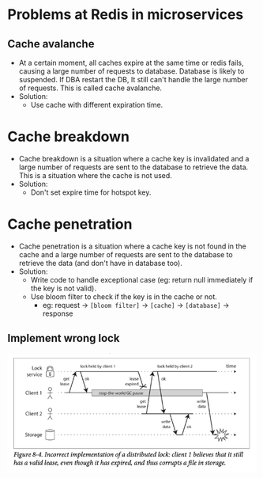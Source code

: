 # Problems at Redis in microservices

## Cache avalanche
- At a certain moment, all caches expire at the same time or redis fails, causing a large number of requests to database. Database is likely to suspended. If DBA restart the DB, It still can't handle the large number of requests. This is called cache avalanche.
- Solution: 
  - Use cache with different expiration time.
  
# Cache breakdown
- Cache breakdown is a situation where a cache key is invalidated and a large number of requests are sent to the database to retrieve the data. This is a situation where the cache is not used.
- Solution:
  - Don't set expire time for hotspot key. 

# Cache penetration
- Cache penetration is a situation where a cache key is not found in the cache and a large number of requests are sent to the database to retrieve the data (and don't have in database too).
- Solution:
  - Write code to handle exceptional case (eg: return null immediately if the key is not valid). 
  - Use bloom filter to check if the key is in the cache or not.
    - eg: request -> `[bloom filter]` -> `[cache]` -> `[database]` -> response

## Implement wrong lock
![img.png](../img/other/implement-wrong-lock.png)